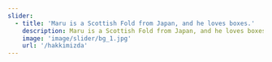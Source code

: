 ```yaml
---
slider:
  - title: 'Maru is a Scottish Fold from Japan, and he loves boxes.'
    description: Maru is a Scottish Fold from Japan, and he loves boxes. Maru is a Scottish Fold from Japan, and he loves boxes.
    image: 'image/slider/bg_1.jpg'
    url: '/hakkimizda'
---
```

